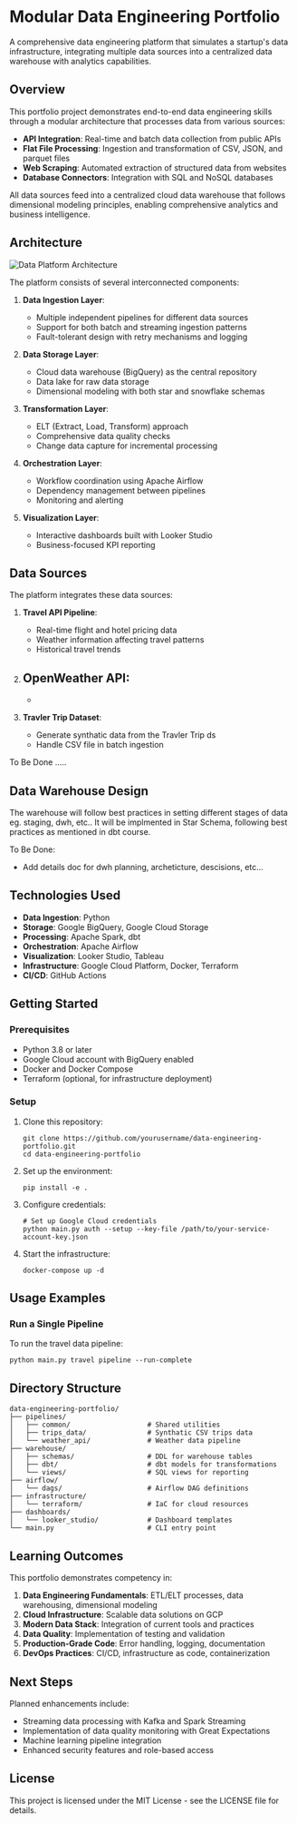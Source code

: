 # Modular Data Engineering Portfolio

A comprehensive data engineering platform that simulates a startup's data infrastructure, integrating multiple data sources into a centralized data warehouse with analytics capabilities.

## Overview

This portfolio project demonstrates end-to-end data engineering skills through a modular architecture that processes data from various sources:

- **API Integration**: Real-time and batch data collection from public APIs
- **Flat File Processing**: Ingestion and transformation of CSV, JSON, and parquet files
- **Web Scraping**: Automated extraction of structured data from websites
- **Database Connectors**: Integration with SQL and NoSQL databases

All data sources feed into a centralized cloud data warehouse that follows dimensional modeling principles, enabling comprehensive analytics and business intelligence.

## Architecture

![Data Platform Architecture](docs/images/architecture.png)

The platform consists of several interconnected components:

1. **Data Ingestion Layer**: 
   - Multiple independent pipelines for different data sources
   - Support for both batch and streaming ingestion patterns
   - Fault-tolerant design with retry mechanisms and logging

2. **Data Storage Layer**:
   - Cloud data warehouse (BigQuery) as the central repository
   - Data lake for raw data storage
   - Dimensional modeling with both star and snowflake schemas

3. **Transformation Layer**:
   - ELT (Extract, Load, Transform) approach
   - Comprehensive data quality checks
   - Change data capture for incremental processing

4. **Orchestration Layer**:
   - Workflow coordination using Apache Airflow
   - Dependency management between pipelines
   - Monitoring and alerting

5. **Visualization Layer**:
   - Interactive dashboards built with Looker Studio
   - Business-focused KPI reporting

## Data Sources

The platform integrates these data sources:

1. **Travel API Pipeline**: 
   - Real-time flight and hotel pricing data
   - Weather information affecting travel patterns
   - Historical travel trends

2. **OpenWeather API**:
   - 
   - 

3. **Travler Trip Dataset**: 
   - Generate synthatic data from the Travler Trip ds
   - Handle CSV file in batch ingestion

 To Be Done .....

## Data Warehouse Design

The warehouse will follow best practices in setting different stages of data eg. staging, dwh, etc..
It will be implmented in Star Schema, following best practices as mentioned in dbt course.

To Be Done: 
   - Add details doc for dwh planning, archeticture, descisions, etc...

## Technologies Used

- **Data Ingestion**: Python
- **Storage**: Google BigQuery, Google Cloud Storage
- **Processing**: Apache Spark, dbt
- **Orchestration**: Apache Airflow
- **Visualization**: Looker Studio, Tableau
- **Infrastructure**: Google Cloud Platform, Docker, Terraform
- **CI/CD**: GitHub Actions

## Getting Started

### Prerequisites

- Python 3.8 or later
- Google Cloud account with BigQuery enabled
- Docker and Docker Compose
- Terraform (optional, for infrastructure deployment)

### Setup

1. Clone this repository:
   ```
   git clone https://github.com/yourusername/data-engineering-portfolio.git
   cd data-engineering-portfolio
   ```

2. Set up the environment:
   ```
   pip install -e .
   ```

3. Configure credentials:
   ```
   # Set up Google Cloud credentials
   python main.py auth --setup --key-file /path/to/your-service-account-key.json
   ```

4. Start the infrastructure:
   ```
   docker-compose up -d
   ```

## Usage Examples

### Run a Single Pipeline

To run the travel data pipeline:

```
python main.py travel pipeline --run-complete
```


## Directory Structure

```
data-engineering-portfolio/
├── pipelines/
│   ├── common/                   # Shared utilities
│   ├── trips_data/               # Synthatic CSV trips data
│   └── weather_api/              # Weather data pipeline
├── warehouse/
│   ├── schemas/                  # DDL for warehouse tables
│   ├── dbt/                      # dbt models for transformations
│   └── views/                    # SQL views for reporting
├── airflow/
│   └── dags/                     # Airflow DAG definitions
├── infrastructure/
│   └── terraform/                # IaC for cloud resources
├── dashboards/
│   └── looker_studio/            # Dashboard templates
└── main.py                       # CLI entry point
```

## Learning Outcomes

This portfolio demonstrates competency in:

1. **Data Engineering Fundamentals**: ETL/ELT processes, data warehousing, dimensional modeling
2. **Cloud Infrastructure**: Scalable data solutions on GCP
3. **Modern Data Stack**: Integration of current tools and practices
4. **Data Quality**: Implementation of testing and validation
5. **Production-Grade Code**: Error handling, logging, documentation
6. **DevOps Practices**: CI/CD, infrastructure as code, containerization

## Next Steps

Planned enhancements include:

- Streaming data processing with Kafka and Spark Streaming
- Implementation of data quality monitoring with Great Expectations
- Machine learning pipeline integration
- Enhanced security features and role-based access

## License

This project is licensed under the MIT License - see the LICENSE file for details.